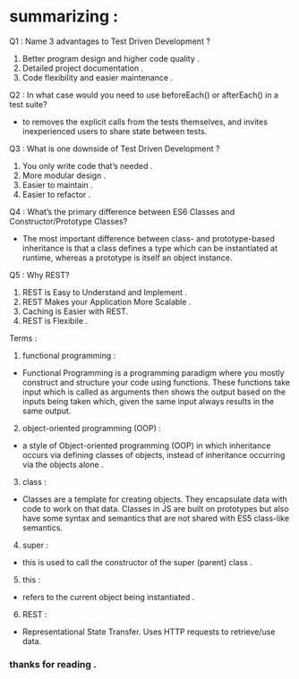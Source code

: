 # summarizing : 

Q1 : Name 3 advantages to Test Driven Development ? 

1. Better program design and higher code quality .
2. Detailed project documentation .
3. Code flexibility and easier maintenance .

Q2 : In what case would you need to use beforeEach() or afterEach() in a test suite?

*  to removes the explicit calls from the tests themselves, and invites inexperienced users to share state between tests.

Q3 : What is one downside of Test Driven Development ? 

1. You only write code that’s needed . 
2. More modular design . 
3. Easier to maintain .
4. Easier to refactor .

Q4 : What’s the primary difference between ES6 Classes and Constructor/Prototype Classes? 

* The most important difference between class- and prototype-based inheritance is that a class defines a type which can be instantiated at runtime, whereas a prototype is itself an object instance. 


Q5 : Why REST? 

1. REST is Easy to Understand and Implement .
2. REST Makes your Application More Scalable .
3. Caching is Easier with REST.
4. REST is Flexibile .

Terms : 
1. functional programming : 
* Functional Programming is a programming paradigm where you mostly construct and structure your code using functions. These functions take input which is called as arguments then shows the output based on the inputs being taken which, given the same input always results in the same output.

2. object-oriented programming (OOP) : 
* a style of Object-oriented programming (OOP) in which inheritance occurs via defining classes of objects, instead of inheritance occurring via the objects alone .

3. class : 
* Classes are a template for creating objects. They encapsulate data with code to work on that data. Classes in JS are built on prototypes but also have some syntax and semantics that are not shared with ES5 class-like semantics. 

4. super :
* this is used to call the constructor of the super (parent) class .

5. this : 
* refers to the current object being instantiated .

6. REST : 
* Representational State Transfer. Uses HTTP requests to retrieve/use data.

### thanks for reading .  


